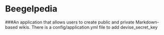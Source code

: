 # Beegelpedia
###An application that allows users to create public and private Markdown-based wikis.
There is a config/application.yml file to add devise_secret_key